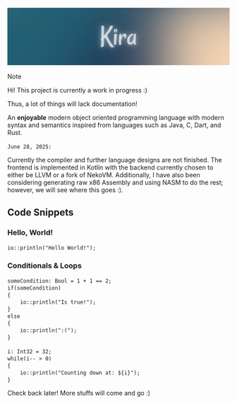 ![Kira](./public/kira_header_small.png)

> [!NOTE]
> Hi! This project is currently a work in progress :)
>
> Thus, a lot of things will lack documentation!

An **enjoyable** modern object oriented programming language with modern syntax and semantics inspired from languages
such as Java, C, Dart, and Rust.

`June 28, 2025:`

Currently the compiler and further language designs are not finished. The frontend is implemented in Kotlin with the
backend currently chosen to either be LLVM or a fork of NekoVM. Additionally, I have also been considering generating
raw x86 Assembly and using NASM to do the rest; however, we will see where this goes :).

## Code Snippets

### Hello, World!

```
io::println("Hello World!");
```

### Conditionals & Loops

```
someCondition: Bool = 1 + 1 == 2;
if(someCondition)
{
    io::println("Is true!");
}
else
{
    io::println(":(");
}

i: Int32 = 32;
while(i-- > 0)
{
    io::println("Counting down at: ${i}");
}
```

Check back later! More stuffs will come and go :)